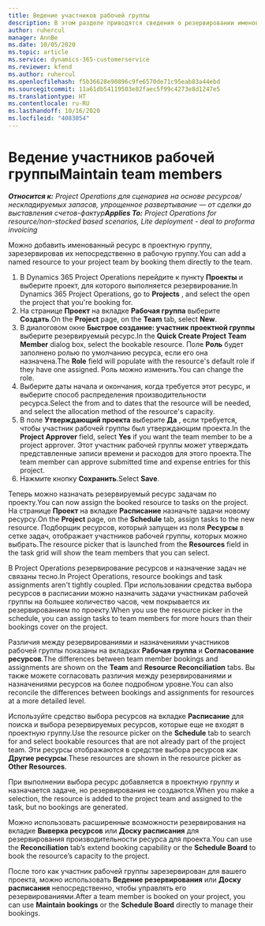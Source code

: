 ```yaml
---
title: Ведение участников рабочей группы
description: В этом разделе приводятся сведения о резервировании именованных ресурсов для проектной рабочей группы и их назначении задачам.
author: ruhercul
manager: AnnBe
ms.date: 10/05/2020
ms.topic: article
ms.service: dynamics-365-customerservice
ms.reviewer: kfend
ms.author: ruhercul
ms.openlocfilehash: f5b36628e90896c9fe6570de71c95eab83a44ebd
ms.sourcegitcommit: 11a61db54119503e82faec5f99c4273e8d1247e5
ms.translationtype: HT
ms.contentlocale: ru-RU
ms.lasthandoff: 10/16/2020
ms.locfileid: "4083054"
---
```

# <a name="maintain-team-members"></a><span data-ttu-id="80f9a-103">Ведение участников рабочей группы</span><span class="sxs-lookup"><span data-stu-id="80f9a-103">Maintain team members</span></span>

<span data-ttu-id="80f9a-104">_**Относится к:** Project Operations для сценариев на основе ресурсов/нескладируемых запасов, упрощенное развертывание — от сделки до выставления счетов-фактур_</span><span class="sxs-lookup"><span data-stu-id="80f9a-104">_**Applies To:** Project Operations for resource/non-stocked based scenarios, Lite deployment - deal to proforma invoicing_</span></span>

<span data-ttu-id="80f9a-105">Можно добавить именованный ресурс в проектную группу, зарезервировав их непосредственно в рабочую группу.</span><span class="sxs-lookup"><span data-stu-id="80f9a-105">You can add a named resource to your project team by booking them directly to the team.</span></span>

1. <span data-ttu-id="80f9a-106">В Dynamics 365 Project Operations перейдите к пункту **Проекты** и выберите проект, для которого выполняется резервирование.</span><span class="sxs-lookup"><span data-stu-id="80f9a-106">In Dynamics 365 Project Operations, go to **Projects** , and select the open the project that you're booking for.</span></span>
2. <span data-ttu-id="80f9a-107">На странице **Проект** на вкладке **Рабочая группа** выберите **Создать**.</span><span class="sxs-lookup"><span data-stu-id="80f9a-107">On the **Project** page, on the **Team** tab, select **New**.</span></span> 
3. <span data-ttu-id="80f9a-108">В диалоговом окне **Быстрое создание: участник проектной группы** выберите резервируемый ресурс.</span><span class="sxs-lookup"><span data-stu-id="80f9a-108">In the **Quick Create Project Team Member** dialog box, select the bookable resource.</span></span> <span data-ttu-id="80f9a-109">Поле **Роль** будет заполнено ролью по умолчанию ресурса, если его она назначена.</span><span class="sxs-lookup"><span data-stu-id="80f9a-109">The **Role** field will populate with the resource's default role if they have one assigned.</span></span> <span data-ttu-id="80f9a-110">Роль можно изменить.</span><span class="sxs-lookup"><span data-stu-id="80f9a-110">You can change the role.</span></span> 
4. <span data-ttu-id="80f9a-111">Выберите даты начала и окончания, когда требуется этот ресурс, и выберите способ распределения производительности ресурса.</span><span class="sxs-lookup"><span data-stu-id="80f9a-111">Select the from and to dates that the resource will be needed, and select the allocation method of the resource's capacity.</span></span> 
5. <span data-ttu-id="80f9a-112">В поле **Утверждающий проекта** выберите **Да** , если требуется, чтобы участник рабочей группы был утверждающим проекта.</span><span class="sxs-lookup"><span data-stu-id="80f9a-112">In the **Project Approver** field, select **Yes** if you want the team member to be a project approver.</span></span> <span data-ttu-id="80f9a-113">Этот участник рабочей группы может утверждать представленные записи времени и расходов для этого проекта.</span><span class="sxs-lookup"><span data-stu-id="80f9a-113">The team member can approve submitted time and expense entries for this project.</span></span> 
6. <span data-ttu-id="80f9a-114">Нажмите кнопку **Сохранить**.</span><span class="sxs-lookup"><span data-stu-id="80f9a-114">Select **Save**.</span></span>

<span data-ttu-id="80f9a-115">Теперь можно назначать резервируемый ресурс задачам по проекту.</span><span class="sxs-lookup"><span data-stu-id="80f9a-115">You can now assign the booked resource to tasks on the project.</span></span> <span data-ttu-id="80f9a-116">На странице **Проект** на вкладке **Расписание** назначьте задачи новому ресурсу.</span><span class="sxs-lookup"><span data-stu-id="80f9a-116">On the **Project** page, on the **Schedule** tab, assign tasks to the new resource.</span></span> <span data-ttu-id="80f9a-117">Подборщик ресурсов, который запущен из поля **Ресурсы** в сетке задач, отображает участников рабочей группы, которых можно выбрать.</span><span class="sxs-lookup"><span data-stu-id="80f9a-117">The resource picker that is launched from the **Resources** field in the task grid will show the team members that you can select.</span></span>


<span data-ttu-id="80f9a-118">В Project Operations резервирование ресурсов и назначение задач не связаны тесно.</span><span class="sxs-lookup"><span data-stu-id="80f9a-118">In Project Operations, resource bookings and task assignments aren't tightly coupled.</span></span> <span data-ttu-id="80f9a-119">При использовании средства выбора ресурсов в расписании можно назначить задачи участникам рабочей группы на большее количество часов, чем покрывается их резервированием по проекту.</span><span class="sxs-lookup"><span data-stu-id="80f9a-119">When you use the resource picker in the schedule, you can assign tasks to team members for more hours than their bookings cover on the project.</span></span>

<span data-ttu-id="80f9a-120">Различия между резервированиями и назначениями участников рабочей группы показаны на вкладках **Рабочая группа** и **Согласование ресурсов**.</span><span class="sxs-lookup"><span data-stu-id="80f9a-120">The differences between team member bookings and assignments are shown on the **Team** and **Resource Reconciliation** tabs.</span></span> <span data-ttu-id="80f9a-121">Вы также можете согласовать различия между резервированиями и назначениями ресурсов на более подробном уровне.</span><span class="sxs-lookup"><span data-stu-id="80f9a-121">You can also reconcile the differences between bookings and assignments for resources at a more detailed level.</span></span>

<span data-ttu-id="80f9a-122">Используйте средство выбора ресурсов на вкладке **Расписание** для поиска и выбора резервируемых ресурсов, которые еще не входят в проектную группу.</span><span class="sxs-lookup"><span data-stu-id="80f9a-122">Use the resource picker on the **Schedule** tab to search for and select bookable resources that are not already part of the project team.</span></span> <span data-ttu-id="80f9a-123">Эти ресурсы отображаются в средстве выбора ресурсов как **Другие ресурсы**.</span><span class="sxs-lookup"><span data-stu-id="80f9a-123">These resources are shown in the resource picker as **Other Resources**.</span></span>

<span data-ttu-id="80f9a-124">При выполнении выбора ресурс добавляется в проектную группу и назначается задаче, но резервирования не создаются.</span><span class="sxs-lookup"><span data-stu-id="80f9a-124">When you make a selection, the resource is added to the project team and assigned to the task, but no bookings are generated.</span></span>

<span data-ttu-id="80f9a-125">Можно использовать расширенные возможности резервирования на вкладке **Выверка ресурсов** или **Доску расписания** для резервирования производительности ресурса для проекта.</span><span class="sxs-lookup"><span data-stu-id="80f9a-125">You can use the **Reconciliation** tab’s extend booking capability or the **Schedule Board** to book the resource’s capacity to the project.</span></span>

<span data-ttu-id="80f9a-126">После того как участник рабочей группы зарезервирован для вашего проекта, можно использовать **Ведение резервирования** или **Доску расписания** непосредственно, чтобы управлять его резервированиями.</span><span class="sxs-lookup"><span data-stu-id="80f9a-126">After a team member is booked on your project, you can use **Maintain bookings** or the **Schedule Board** directly to manage their bookings.</span></span>
